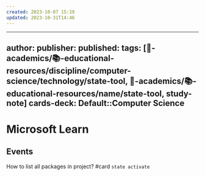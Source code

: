 ```yaml
---
created: 2023-10-07 15:19
updated: 2023-10-31T14:46
---
```


---
author: 
publisher: 
published: 
tags: [🔴-academics/📚-educational-resources/discipline/computer-science/technology/state-tool, 🔴-academics/📚-educational-resources/name/state-tool, study-note] 
cards-deck: Default::Computer Science
---

# Microsoft Learn

## Events

How to list all packages in project? #card
`state activate`



